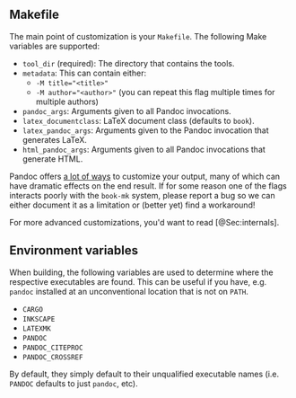 ## Makefile

The main point of customization is your `Makefile`.  The following Make variables are supported:

  - `tool_dir` (required): The directory that contains the tools.
  - `metadata`: This can contain either:
      - `-M title="<title>"`
      - `-M author="<author>"` (you can repeat this flag multiple times for multiple authors)
  - `pandoc_args`: Arguments given to all Pandoc invocations.
  - `latex_documentclass`: LaTeX document class (defaults to `book`).
  - `latex_pandoc_args`: Arguments given to the Pandoc invocation that generates LaTeX.
  - `html_pandoc_args`: Arguments given to all Pandoc invocations that generate HTML.

Pandoc offers [a lot of ways](https://pandoc.org/MANUAL.html) to customize your output, many of which can have dramatic effects on the end result.  If for some reason one of the flags interacts poorly with the `book-mk` system, please report a bug so we can either document it as a limitation or (better yet) find a workaround!

For more advanced customizations, you'd want to read [@Sec:internals].

## Environment variables

When building, the following variables are used to determine where the respective executables are found.  This can be useful if you have, e.g. `pandoc` installed at an unconventional location that is not on `PATH`.

  - `CARGO`
  - `INKSCAPE`
  - `LATEXMK`
  - `PANDOC`
  - `PANDOC_CITEPROC`
  - `PANDOC_CROSSREF`

By default, they simply default to their unqualified executable names (i.e. `PANDOC` defaults to just `pandoc`, etc).
